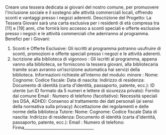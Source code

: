 Creare una tessera dedicata ai giovani del nostro comune, per promuovere l'inclusione
sociale e il sostegno alle attività commerciali locali, offrendo sconti e vantaggi presso i
negozi aderenti.
Descrizione del Progetto:
La Tessera Giovani sarà una carta esclusiva per i residenti di età compresa tra [11] e [19]
anni, che fornirà loro accesso a sconti speciali e offerte esclusive presso i negozi e le attività
commerciali che aderiranno al programma.
Benefici per i Giovani:
1. Sconti e Offerte Esclusive: Gli iscritti al programma potranno usufruire di sconti,
promozioni e offerte speciali presso i negozi e le attività aderenti.
2. Iscrizione alla biblioteca di vigonovo : Gli iscritti al programma, appena vanno alla
biblioteca, se forniscono la tessera giovani, alla bibliotecaria tramite scan avranno
un’iscrizione automatica hai servizi della biblioteca.
Informazioni richieste all’interno del modulo:
minore :
Nome:
Cognome:
Codice fiscale:
Data di nascita:
Indirizzo di residenza:
Documento di identità (carta d'identità, passaporto, patente, ecc.):
ID utente (un ID formato da 5 numeri e lettere di sicurezza privato): Fornito dal comune
Email :
Numero di telefono (facoltativo):
Necessità speciali (es DSA, ADHD):
Consenso al trattamento dei dati personali (ai sensi della normativa sulla privacy)
Accettazione dei regolamenti e delle norme della biblioteca
Tutore:
Nome:
Cognome:
Codice fiscale
Data di nascita:
Indirizzo di residenza:
Documento di identità (carta d'identità, passaporto, patente, ecc.):
Email :
Numero di telefono:
Firma___________________________________
